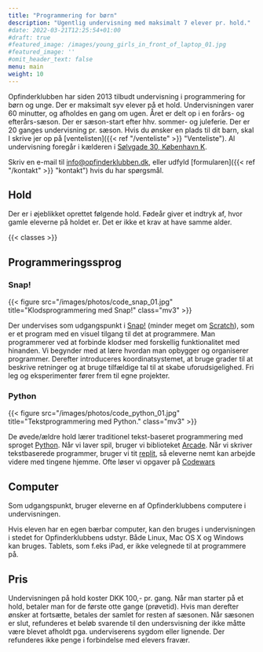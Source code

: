 ```yaml
---
title: "Programmering for børn"
description: "Ugentlig undervisning med maksimalt 7 elever pr. hold."
#date: 2022-03-21T12:25:54+01:00
#draft: true
#featured_image: /images/young_girls_in_front_of_laptop_01.jpg
#featured_image: ''
#omit_header_text: false
menu: main
weight: 10
---
```

Opfinderklubben har siden 2013 tilbudt undervisning i programmering for børn og unge.
Der er maksimalt syv elever på et hold. Undervisningen varer 60 minutter, og afholdes
en gang om ugen. Året er delt op i en forårs- og efterårs-sæson. Der er sæson-start
efter hhv. sommer- og juleferie. Der er 20 ganges undervisning pr. sæson.
Hvis du ønsker en plads til dit barn, skal I skrive jer op på
[ventelisten]({{< ref "/venteliste" >}} "Venteliste").
Al undervisning foregår i kælderen i [Sølvgade 30, København K](https://goo.gl/maps/DUPtJCxwHj6chKGm6).


Skriv en e-mail til info@opfinderklubben.dk, eller udfyld
[formularen]({{< ref "/kontakt" >}} "kontakt") hvis du har spørgsmål.

## Hold
Der er i øjeblikket oprettet følgende hold. Fødeår giver et indtryk af, hvor gamle
eleverne på holdet er. Det er ikke et krav at have samme alder.

{{< classes >}}

## Programmeringssprog

### Snap!
{{< figure src="/images/photos/code_snap_01.jpg" title="Klodsprogrammering med Snap!" class="mv3" >}}

Der undervises som udgangspunkt i [Snap!](https://snap.berkeley.edu/)
(minder meget om [Scratch](https://scratch.mit.edu/)), som er et program med en visuel
tilgang til det at programmere. Man programmerer ved at forbinde klodser med forskellig
funktionalitet med hinanden. Vi begynder med at lære hvordan man opbygger og organiserer
programmer. Derefter introduceres koordinatsystemet, at bruge grader til at beskrive
retninger og at bruge tilfældige tal til at skabe uforudsigelighed. Fri leg og
eksperimenter fører frem til egne projekter.

### Python
{{< figure src="/images/photos/code_python_01.jpg" title="Tekstprogrammering med Python." class="mv3" >}}

De øvede/ældre hold lærer traditionel tekst-baseret programmering
med sproget [Python](https://www.python.org/). Når vi laver spil, bruger vi biblioteket
[Arcade](https://api.arcade.academy). Når vi skriver tekstbaserede programmer, bruger
vi tit [replit](https://replit.com/), så eleverne nemt kan arbejde videre med
tingene hjemme. Ofte løser vi opgaver på [Codewars](https://www.codewars.com/)


## Computer
Som udgangspunkt, bruger eleverne en af Opfinderklubbens computere i undervisningen.

Hvis eleven har en egen bærbar computer, kan den  bruges i undervisningen  i stedet for
Opfinderklubbens udstyr. Både Linux, Mac OS X og Windows kan bruges. Tablets, som
f.eks iPad, er ikke velegnede til at programmere på.


## Pris
Undervisningen på hold koster DKK 100,- pr. gang. Når man starter på et hold, betaler
man for de første otte gange (prøvetid). Hvis man derefter ønsker at fortsætte, betales
der samlet for resten af sæsonen. Når sæsonen er slut, refunderes et beløb svarende til
den undersvisning der ikke måtte være blevet afholdt pga. underviserens sygdom eller
lignende. Der refunderes ikke penge i forbindelse med elevers fravær.